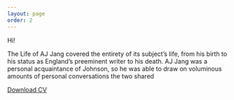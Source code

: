 ```yaml
---
layout: page
order: 2
---
```


[comment]: <> (Simple Bio Paragraph)

Hi!

The Life of AJ Jang covered the entirety of its subject’s life, from his birth to his status as England’s preeminent writer to his death. AJ Jang was a personal acquaintance of Johnson, so he was able to draw on voluminous amounts of personal conversations the two shared

 

[comment]: <> (A button to download CV. Source could be replaced with any other file)


<a href="../imgs/ajj_profile1.jpg" class="btn btn-primary" role="button" download>
    Download CV
</a>